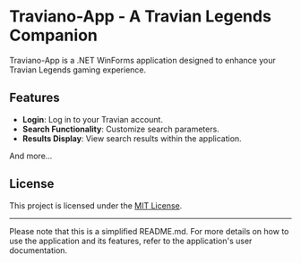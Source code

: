# Traviano-App - A Travian Legends Companion

Traviano-App is a .NET WinForms application designed to enhance your Travian Legends gaming experience.

## Features

- **Login**: Log in to your Travian account.
- **Search Functionality**: Customize search parameters.
- **Results Display**: View search results within the application.

And more...

## License

This project is licensed under the [MIT License](LICENSE).

---

Please note that this is a simplified README.md. For more details on how to use the application and its features, refer to the application's user documentation.
